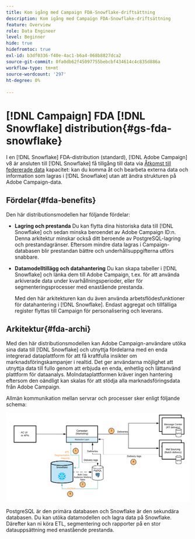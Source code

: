 ```yaml
---
title: Kom igång med Campaign FDA-Snowflake-driftsättning
description: Kom igång med Campaign FDA-Snowflake-driftsättning
feature: Overview
role: Data Engineer
level: Beginner
hide: true
hidefromtoc: true
exl-id: b3df0336-f40e-4ac1-b6a4-068b8827dca2
source-git-commit: 0fa0db62f45097755bebcbf434614c4c835d886a
workflow-type: tm+mt
source-wordcount: '297'
ht-degree: 0%

---
```


# [!DNL Campaign] FDA [!DNL Snowflake] distribution{#gs-fda-snowflake}

I en [!DNL Snowflake] FDA-distribution (standard), [!DNL Adobe Campaign] v8 är ansluten till [!DNL Snowflake] få tillgång till data via [Åtkomst till federerade data](../connect/fda.md) kapacitet: kan du komma åt och bearbeta externa data och information som lagras i [!DNL Snowflake] utan att ändra strukturen på Adobe Campaign-data.

## Fördelar{#fda-benefits}

Den här distributionsmodellen har följande fördelar:

* **Lagring och prestanda**
Du kan flytta dina historiska data till [!DNL Snowflake] och sedan minska beroendet av Adobe Campaign ID:n. Denna arkitektur minskar också ditt beroende av PostgreSQL-lagring och prestandagränser. Eftersom mindre data lagras i Campaign-databasen blir prestandan bättre och underhållsuppgifterna utförs snabbare.

* **Datamodelltillägg och datahantering**
Du kan skapa tabeller i [!DNL Snowflake] och länka dem till Adobe Campaign, t.ex. för att använda arkiverade data under kvarhållningsperioder, eller för segmenteringsprocesser med enastående prestanda.

   Med den här arkitekturen kan du även använda arbetsflödesfunktioner för datahantering i [!DNL Snowflake]. Endast aggregat och tillfälliga register flyttas till Campaign för personalisering och leverans.


## Arkitektur{#fda-archi}

Med den här distributionsmodellen kan Adobe Campaign-användare utöka sina data till [!DNL Snowflake] och utnyttja fördelarna med en enda integrerad dataplattform för att få kraftfulla insikter om marknadsföringskampanjer i realtid. Det ger användarna möjlighet att utnyttja data till fullo genom att erbjuda en enda, enhetlig och lättanvänd plattform för dataanalys. Molndataplattformen kräver ingen hantering eftersom den oändligt kan skalas för att stödja alla marknadsföringsdata från Adobe Campaign.

Allmän kommunikation mellan servrar och processer sker enligt följande schema:

![](assets/fda-architecture.png)

PostgreSQL är den primära databasen och Snowflake är den sekundära databasen. Du kan utöka datamodellen och lagra data på Snowflake. Därefter kan ni köra ETL, segmentering och rapporter på en stor datauppsättning med enastående prestanda.

